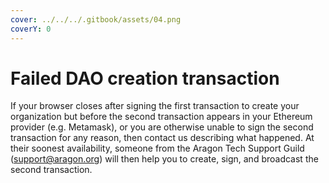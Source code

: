 ```yaml
---
cover: ../../../.gitbook/assets/04.png
coverY: 0
---
```


# Failed DAO creation transaction

If your browser closes after signing the first transaction to create your organization but before the second transaction appears in your Ethereum provider (e.g. Metamask), or you are otherwise unable to sign the second transaction for any reason, then contact us describing what happened. At their soonest availability, someone from the Aragon Tech Support Guild ([support@aragon.org](https://secure.helpscout.net/mailbox/b3f2f8de3c191a09/2804751/)) will then help you to create, sign, and broadcast the second transaction.

